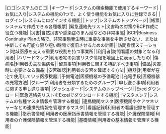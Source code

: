 
|ロゴ|システムのロゴ|
|キーワード|システムの検索機能で使用するキーワード|
|お気に入り|システムの機能の1つで、よく使う機能をお気に入りに登録できる|
|ログイン|システムにログインする機能|
|トップ|システムのトップページ|
|帳票|システムで作成できる各種帳票|
|緊急連絡先リスト|災害時の対策やBCP作成に役立つ機能|
|災害|自然災害や感染症のまん延などの非常事態|
|BCP|Business Continuity Planの略で、非常事態発生時に重要な事業を中断させない、または中断しても可能な限り短い時間で復旧させるための計画|
|訪問看護ステーション|地域医療を支える重要な役割を持つ事業所|
|利用者|訪問看護の対象となる利用者|
|ハザードマップ|利用者宅の災害リスク情報を地図上に表示したもの|
|傷病名|利用者の主な傷病名|
|留意事項|利用者に関する特記すべき事項|
|備品|災害時に必要となる備品|
|安否確認|利用者の安否を確認する方法|
|機器|利用者が在宅で使用している医療機器|
|予備電池|医療機器の予備電池|
|充電手段|医療機器の充電方法|
|グループ|利用者を分類するためのグループ|
|申し送り事項|利用者に関する申し送り事項|
|ダッシュボード|システムのトップページ|
|Excelダウンロード|緊急連絡先リストをExcelでダウンロードする機能|
|マスタメンテ|システムの各種マスタ情報を管理する機能|
|連携機関マスタ|医療機関やケアマネジャーなどの連携先情報を管理するマスタ|
|看護記録Ⅰ|利用者の看護記録を管理する機能|
|指示書情報|利用者の医療指示書情報を管理する機能|
|介護保険情報|利用者の介護保険情報を管理する機能|
|基礎情報|利用者の基本情報を管理する機能|